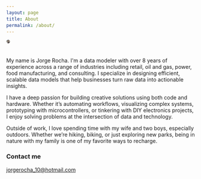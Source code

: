 ```yaml
---
layout: page
title: About
permalink: /about/
---
```


<img src="/images/jorge-rocha.png" alt="Jorge Rocha" style="max-width: 10px; border-radius: 50%; margin-bottom: 20px;">

My name is Jorge Rocha. I'm a data modeler with over 8 years of experience across a range of industries including retail, oil and gas, power, food manufacturing, and consulting. I specialize in designing efficient, scalable data models that help businesses turn raw data into actionable insights.

I have a deep passion for building creative solutions using both code and hardware. Whether it’s automating workflows, visualizing complex systems, prototyping with microcontrollers, or tinkering with DIY electronics projects, I enjoy solving problems at the intersection of data and technology. 

Outside of work, I love spending time with my wife and two boys, especially outdoors. Whether we’re hiking, biking, or just exploring new parks, being in nature with my family is one of my favorite ways to recharge.

### Contact me

[jorgerocha_10@hotmail.com](mailto:jorgerocha_10@hotmail.com)
